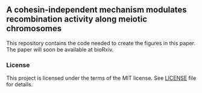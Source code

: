 ## A cohesin-independent mechanism modulates recombination activity along meiotic chromosomes

This repository contains the code needed to create the figures in this paper. The paper will soon be available at bioRxiv.


### License

This project is licensed under the terms of the MIT license. See [LICENSE](LICENSE) file for details.
